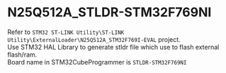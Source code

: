 # N25Q512A_STLDR-STM32F769NI
Refer to `STM32 ST-LINK Utility\ST-LINK Utility\ExternalLoader\N25Q512A_STM32F769I-EVAL` project.  
Use STM32 HAL Library to generate stldr file which use to flash external flash/ram.  
Board name in STM32CubeProgrammer is `STLDR-STM32F769NI`  
